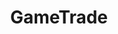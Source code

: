 ---
title: GameTrade
crosslinks:
- indiegameswap
- SteamGameSwap
- IGSRep
- GameTradeRep
- sgsflair
- GameSale
- GCXRep
- mushroomkingdom
- WTTNVidia
- UniversalScammerList
- gameswap
- RandomActsOfGaming
- dogemarket
- giftcardexchange
- hardwareswap
- ffxiv
- gamecollecting
- steamcoupons
- Pins4Skins
- gwent
---